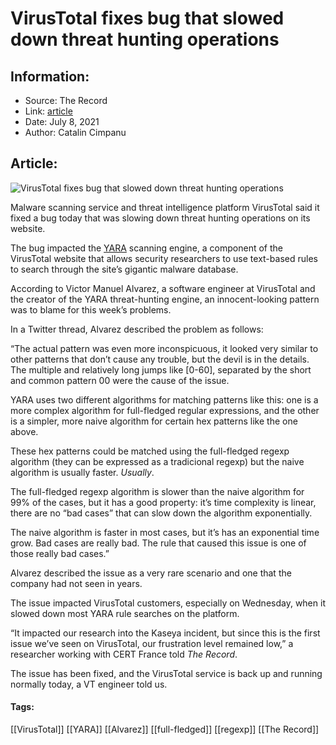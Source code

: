 # VirusTotal fixes bug that slowed down threat hunting operations
### 

## Information:
+ Source: The Record
+ Link: [article](https://therecord.media/virustotal-fixes-bug-slowing-down-threat-hunting-operations/)
+ Date: July 8, 2021
+ Author: Catalin Cimpanu


## Article:
![VirusTotal fixes bug that slowed down threat hunting operations](https://therecord.media/wp-content/uploads/2021/07/VirusTotal.png)

Malware scanning service and threat intelligence platform VirusTotal said it fixed a bug today that was slowing down threat hunting operations on its website.


The bug impacted the [YARA](https://en.wikipedia.org/wiki/YARA) scanning engine, a component of the VirusTotal website that allows security researchers to use text-based rules to search through the site’s gigantic malware database.


According to Victor Manuel Alvarez, a software engineer at VirusTotal and the creator of the YARA threat-hunting engine, an innocent-looking pattern was to blame for this week’s problems.


 
In a Twitter thread, Alvarez described the problem as follows:


“The actual pattern was even more inconspicuous, it looked very similar to other patterns that don’t cause any trouble, but the devil is in the details. The multiple and relatively long jumps like [0-60], separated by the short and common pattern 00 were the cause of the issue.   
  
YARA uses two different algorithms for matching patterns like this: one is a more complex algorithm for full-fledged regular expressions, and the other is a simpler, more naive algorithm for certain hex patterns like the one above.   
  
These hex patterns could be matched using the full-fledged regexp algorithm (they can be expressed as a tradicional regexp) but the naive algorithm is usually faster. *Usually*.   
  
The full-fledged regexp algorithm is slower than the naive algorithm for 99% of the cases, but it has a good property: it’s time complexity is linear, there are no “bad cases” that can slow down the algorithm exponentially.   
  
The naive algorithm is faster in most cases, but it’s has an exponential time grow. Bad cases are really bad. The rule that caused this issue is one of those really bad cases.”


Alvarez described the issue as a very rare scenario and one that the company had not seen in years.


The issue impacted VirusTotal customers, especially on Wednesday, when it slowed down most YARA rule searches on the platform.


“It impacted our research into the Kaseya incident, but since this is the first issue we’ve seen on VirusTotal, our frustration level remained low,” a researcher working with CERT France told *The Record*.


The issue has been fixed, and the VirusTotal service is back up and running normally today, a VT engineer told us.








#### Tags:
[[VirusTotal]] [[YARA]] [[Alvarez]] [[full-fledged]] [[regexp]] [[The Record]]
